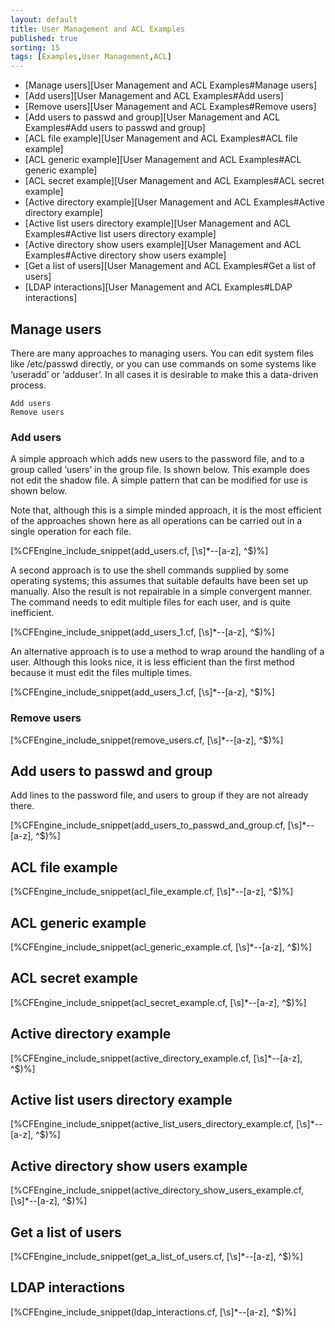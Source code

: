 ```yaml
---
layout: default
title: User Management and ACL Examples 
published: true
sorting: 15
tags: [Examples,User Management,ACL]
---
```


* [Manage users][User Management and ACL Examples#Manage users]
* [Add users][User Management and ACL Examples#Add users]
* [Remove users][User Management and ACL Examples#Remove users]
* [Add users to passwd and group][User Management and ACL Examples#Add users to passwd and group]
* [ACL file example][User Management and ACL Examples#ACL file example]
* [ACL generic example][User Management and ACL Examples#ACL generic example]
* [ACL secret example][User Management and ACL Examples#ACL secret example]
* [Active directory example][User Management and ACL Examples#Active directory example]
* [Active list users directory example][User Management and ACL Examples#Active list users directory example]
* [Active directory show users example][User Management and ACL Examples#Active directory show users example]
* [Get a list of users][User Management and ACL Examples#Get a list of users]
* [LDAP interactions][User Management and ACL Examples#LDAP interactions]

## Manage users

There are many approaches to managing users. You can edit system files like /etc/passwd directly, or you can use commands on some systems like ‘useradd’ or ‘adduser’. In all cases it is desirable to make this a data-driven process.

    Add users
    Remove users

### Add users

A simple approach which adds new users to the password file, and to a group called ‘users’ in the group file. Is shown below. This example does not edit the shadow file. A simple pattern that can be modified for use is shown below.

Note that, although this is a simple minded approach, it is the most efficient of the approaches shown here as all operations can be carried out in a single operation for each file.


[%CFEngine_include_snippet(add_users.cf, [\s]*--[a-z], ^$)%]

A second approach is to use the shell commands supplied by some operating systems; this assumes that suitable defaults have been set up manually. Also the result is not repairable in a simple convergent manner. The command needs to edit multiple files for each user, and is quite inefficient.


[%CFEngine_include_snippet(add_users_1.cf, [\s]*--[a-z], ^$)%]

An alternative approach is to use a method to wrap around the handling of a user. Although this looks nice, it is less efficient than the first method because it must edit the files multiple times.


[%CFEngine_include_snippet(add_users_1.cf, [\s]*--[a-z], ^$)%]

### Remove users


[%CFEngine_include_snippet(remove_users.cf, [\s]*--[a-z], ^$)%]

## Add users to passwd and group ##

Add lines to the password file, and users to group if they are not already there.


[%CFEngine_include_snippet(add_users_to_passwd_and_group.cf, [\s]*--[a-z], ^$)%]

## ACL file example


[%CFEngine_include_snippet(acl_file_example.cf, [\s]*--[a-z], ^$)%]

## ACL generic example


[%CFEngine_include_snippet(acl_generic_example.cf, [\s]*--[a-z], ^$)%]

## ACL secret example


[%CFEngine_include_snippet(acl_secret_example.cf, [\s]*--[a-z], ^$)%]

## Active directory example


[%CFEngine_include_snippet(active_directory_example.cf, [\s]*--[a-z], ^$)%]

## Active list users directory example


[%CFEngine_include_snippet(active_list_users_directory_example.cf, [\s]*--[a-z], ^$)%]

## Active directory show users example


[%CFEngine_include_snippet(active_directory_show_users_example.cf, [\s]*--[a-z], ^$)%]

## Get a list of users


[%CFEngine_include_snippet(get_a_list_of_users.cf, [\s]*--[a-z], ^$)%]

## LDAP interactions

[%CFEngine_include_snippet(ldap_interactions.cf, [\s]*--[a-z], ^$)%]
